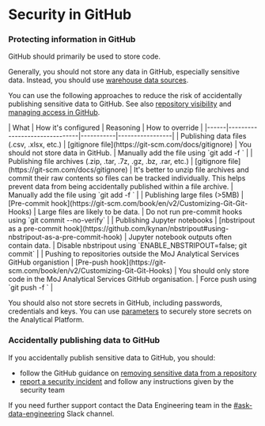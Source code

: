 # Security in GitHub

### Protecting information in GitHub

GitHub should primarily be used to store code.

Generally, you should not store any data in GitHub, especially sensitive data. Instead, you should use [warehouse data sources](../data/amazon-s3#warehouse-data-sources).

You can use the following approaches to reduce the risk of accidentally publishing sensitive data to GitHub. See also [repository visibility](create-project.html#repository-visibility) and [managing access in GitHub](manage-access.html).

<div style="height:0px;font-size:0px;">&nbsp;</div>
| What | How it's configured | Reasoning | How to override |
|------|-------------------------------|-----------|-----------------|
| Publishing data files (.csv, .xlsx, etc.) | [gitignore file](https://git-scm.com/docs/gitignore) | You should not store data in GitHub. | Manually add the file using `git add -f <filename>` |
| Publishing file archives (.zip, .tar, .7z, .gz, .bz, .rar, etc.) | [gitignore file](https://git-scm.com/docs/gitignore) | It's better to unzip file archives and commit their raw contents so files can be tracked individually. This helps prevent data from being accidentally published within a file archive. | Manually add the file using `git add -f <filename>` |
| Publishing large files (>5MB) | [Pre-commit hook](https://git-scm.com/book/en/v2/Customizing-Git-Git-Hooks) | Large files are likely to be data. | Do not run pre-commit hooks using `git commit --no-verify` |
| Publishing Jupyter notebooks | [nbstripout as a pre-commit hook](https://github.com/kynan/nbstripout#using-nbstripout-as-a-pre-commit-hook) | Jupyter notebook outputs often contain data. | Disable nbstripout using `ENABLE_NBSTRIPOUT=false; git commit` |
| Pushing to repositories outside the MoJ Analytical Services GitHub organistion | [Pre-push hook](https://git-scm.com/book/en/v2/Customizing-Git-Git-Hooks) | You should only store code in the MoJ Analytical Services GitHub organisation. | Force push using `git push -f <remote> <branch>` |
<div style="height:0px;font-size:0px;">&nbsp;</div>

You should also not store secrets in GitHub, including passwords, credentials and keys. You can use [parameters](../parameters.html) to securely store secrets on the Analytical Platform.

### Accidentally publishing data to GitHub

If you accidentally publish sensitive data to GitHub, you should:

- follow the GitHub guidance on [removing sensitive data from a repository](https://docs.github.com/en/authentication/keeping-your-account-and-data-secure/removing-sensitive-data-from-a-repository)
- [report a security incident](https://intranet.justice.gov.uk/guidance/security/report-a-security-incident/) and follow any instructions given by the security team

If you need further support contact the Data Engineering team in the [#ask-data-engineering](https://app.slack.com/client/T02DYEB3A/C8X3PP1TN) Slack channel.
